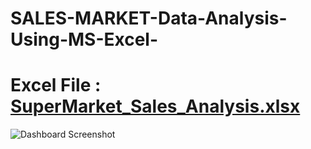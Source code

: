# SALES-MARKET-Data-Analysis-Using-MS-Excel-
# Excel File  : [SuperMarket_Sales_Analysis.xlsx](https://github.com/KarthigaPrabhakaran/SALES-MARKET-Data-Analysis-Using-MS-Excel-/files/13223837/SuperMarket_Sales_Analysis.xlsx)
![Dashboard Screenshot](https://github.com/KarthigaPrabhakaran/SALES-MARKET-Data-Analysis-Using-MS-Excel-/assets/135947582/d2a4822f-e882-4356-9ea0-396421f70ee2)
